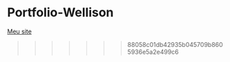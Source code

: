 # Portfolio-Wellison
<a href= "https://wellmendes25.github.io/meu-site/" target="_blank">Meu site</a>
>>>>>>> 88058c01db42935b045709b8605936e5a2e499c6
